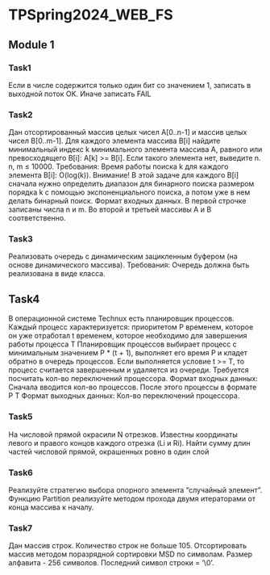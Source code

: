# TPSpring2024_WEB_FS
## Module 1
### Task1
Если в числе содержится только один бит со значением 1, записать в выходной
поток OK. Иначе записать FAIL

### Task2
Дан отсортированный массив целых чисел A[0..n-1] и массив целых чисел
B[0..m-1]. Для каждого элемента массива B[i] найдите минимальный индекс k
минимального элемента массива A, равного или превосходящего B[i]: A[k] >= B[i].
Если такого элемента нет, выведите n. n, m ≤ 10000. Требования:  Время работы
поиска k для каждого элемента B[i]: O(log(k)). Внимание! В этой задаче для
каждого B[i] сначала нужно определить диапазон для бинарного поиска размером
порядка k с помощью экспоненциального поиска, а потом уже в нем делать бинарный
поиск. Формат входных данных. В первой строчке записаны числа n и m. Во второй и
третьей массивы A и B соответственно.

### Task3
Реализовать очередь с динамическим зацикленным буфером (на основе
динамического массива). Требования: Очередь должна быть реализована в виде
класса.

## Task4
В операционной системе Technux есть планировщик процессов.
Каждый процесс характеризуется: приоритетом P
временем, которое он уже отработал t
временем, которое необходимо для завершения работы процесса T
Планировщик процессов выбирает процесс с минимальным значением P * (t + 1),
выполняет его время P и кладет обратно в очередь процессов. Если выполняется
условие t >= T, то процесс считается завершенным и удаляется из очереди.
Требуется посчитать кол-во переключений процессора.
Формат входных данных:  Сначала вводится кол-во процессов. После этого процессы
в формате P T Формат выходных данных: Кол-во переключений процессора.

### Task5
На числовой прямой окрасили N отрезков. Известны координаты левого и правого
концов каждого отрезка (Li и Ri). Найти сумму длин частей числовой прямой,
окрашенных ровно в один слой

### Task6
Реализуйте стратегию выбора опорного элемента “случайный элемент”. Функцию
Partition реализуйте методом прохода двумя итераторами от конца массива к
началу.

### Task7
Дан массив строк. Количество строк не больше 105. Отсортировать массив методом
поразрядной сортировки MSD по символам. Размер алфавита - 256 символов.
Последний символ строки = ‘\0’.
